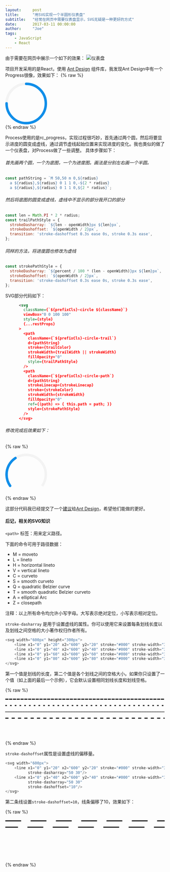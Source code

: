 ```yaml
---
layout:     post
title:      "用SVG实现一个半圆形仪表盘"
subtitle:   "经常在网页中需要仪表盘显示，SVG无疑是一种更好的方式"
date:       2017-03-11 00:00:00
author:     "Joe"
tags:
    - JavaScript
    - React
---
```


由于需要在网页中展示一个如下的效果：
![仪表盘](/images/svg-circle/circle_dashboard.png)

<!-- more -->

项目开发采用的是React，使用 [Ant Design](https://ant.design) 组件库，我发现Ant Design中有一个Progress很像，效果如下：
{% raw %}
<div style="width: 132px; height: 132px; font-size: 27.12px;">
<svg class="ant-progress-circle " viewBox="0 0 100 100">
    <path class="ant-progress-circle-trail" d="M 50,50 m 0,-47
     a 47,47 0 1 1 0,94
     a 47,47 0 1 1 0,-94" stroke="#f3f3f3" stroke-width="6" fill-opacity="0"></path>
    <path class="ant-progress-circle-path" d="M 50,50 m 0,-47
     a 47,47 0 1 1 0,94
     a 47,47 0 1 1 0,-94" stroke-linecap="round" stroke="#108ee9" stroke-width="6" fill-opacity="0"
          style="stroke-dasharray: 295.31px, 295.31px; stroke-dashoffset: 73.8274px; transition: stroke-dashoffset 0.3s ease 0s, stroke 0.3s ease;">
    </path>
</svg>
</div>
{% endraw %}


Process使用的是rc_progress，实现过程很巧妙，首先通过两个圆，然后将要显示进度的圆变成虚线，通过调节虚线起始位置来实现进度的变化。我也类似的做了一个仪表盘，对Process做了一些调整。
具体步骤如下：

###### 首先画两个圆，一个为底图，一个为进度图。画法是分别左右画一个半圆。

```javascript
const pathString = `M 50,50 m 0,${radius}
  a ${radius},${radius} 0 1 1 0,-${2 * radius}
  a ${radius},${radius} 0 1 1 0,${2 * radius}`;
```

######  然后将底图的圆变成虚线，虚线中不显示的部分我开口的部分

```javascript
const len = Math.PI * 2 * radius;
const trailPathStyle = {
  strokeDasharray: `${len - openWidth}px ${len}px`,
  strokeDashoffset: `${openWidth / 2}px`,
  transition: 'stroke-dashoffset 0.3s ease 0s, stroke 0.3s ease',
};
```

######  同样的方法，将进度圆也修改为虚线

```javascript
const strokePathStyle = {
  strokeDasharray: `${percent / 100 * (len - openWidth)}px ${len}px`,
  strokeDashoffset: `${openWidth / 2}px`,
  transition: 'stroke-dashoffset 0.3s ease 0s, stroke 0.3s ease',
};
```

SVG部分代码如下：

```xml
      <svg
        className={`${prefixCls}-circle ${className}`}
        viewBox="0 0 100 100"
        style={style}
        {...restProps}
      >
        <path
          className={`${prefixCls}-circle-trail`}
          d={pathString}
          stroke={trailColor}
          strokeWidth={trailWidth || strokeWidth}
          fillOpacity="0"
          style={trailPathStyle}
        />
        <path
          className={`${prefixCls}-circle-path`}
          d={pathString}
          strokeLinecap={strokeLinecap}
          stroke={strokeColor}
          strokeWidth={strokeWidth}
          fillOpacity="0"
          ref={(path) => { this.path = path; }}
          style={strokePathStyle}
        />
      </svg>
```

###### 修改完成后效果如下：

{% raw %}
<div style="width: 132px; height: 132px; font-size: 27.12px;">
<svg class="ant-progress-circle " viewBox="0 0 100 100">
<path class="ant-progress-circle-trail" 
d="M 50,50 m 0,47 a 47,47 0 1 1 0,-94
     a 47,47 0 1 1 0,94" 
     stroke="#f3f3f3" stroke-width="6" fill-opacity="0"
     style="stroke-dasharray: 205.31px, 295.31px;
      stroke-dashoffset: -45px;
      transition: stroke-dashoffset 0.3s ease 0s, stroke 0.3s ease;">     	
     </path>
     <path class="ant-progress-circle-path" 
     d="M 50,50 m 0,47 a 47,47 0 1 1 0,-94
     a 47,47 0 1 1 0,94"
     stroke-linecap="round" 
     stroke="#108ee9" stroke-width="6" 
     fill-opacity="0" 
     style="stroke-dasharray: 75.31px, 295.31px;
      stroke-dashoffset: -45px;
      transition: stroke-dashoffset 0.3s ease 0s, stroke 0.3s ease;">     	
     </path>
     </svg>
</div>
{% endraw %}


这部分代码我已经提交了一个[建议](https://github.com/ant-design/ant-design/issues/5225)给[Ant Design](https://ant.design)，希望他们能做的更好。

#### 后记，相关的SVG知识

`<path>` 标签：用来定义路径。

下面的命令可用于路径数据：

* M = moveto
* L = lineto
* H = horizontal lineto
* V = vertical lineto
* C = curveto
* S = smooth curveto
* Q = quadratic Belzier curve
* T = smooth quadratic Belzier curveto
* A = elliptical Arc
* Z = closepath

注释：以上所有命令均允许小写字母。大写表示绝对定位，小写表示相对定位。

`stroke-dasharray` 是用于设置虚线的属性。你可以使用它来设置每条划线长度以及划线之间空格的大小著作权归作者所有。

```javascript
<svg width="600px" height="300px">
    <line x1="0" y1="20" x2="600" y2="20" stroke="#000" stroke-width="3" stroke-dasharray="10 2"/>
    <line x1="0" y1="40" x2="600" y2="40" stroke="#000" stroke-width="3" stroke-dasharray="5 10"/>
    <line x1="0" y1="60" x2="600" y2="60" stroke="#000" stroke-width="3" stroke-dasharray="1 1"/>
    <line x1="0" y1="80" x2="600" y2="80" stroke="#000" stroke-width="3" stroke-dasharray="10"/>
</svg>
```

第一个值是划线的长度，第二个值是各个划线之间的空格大小。如果你只设置了一个值（如上面的最后一个示例），它会默认设置相同划线长度和划线空格。

{% raw %}
<svg width="600px">
    <line x1="0" y1="20" x2="600" y2="20" stroke="#000" stroke-width="3" stroke-dasharray="10 2"/>
    <line x1="0" y1="40" x2="600" y2="40" stroke="#000" stroke-width="3" stroke-dasharray="5 10"/>
    <line x1="0" y1="60" x2="600" y2="60" stroke="#000" stroke-width="3" stroke-dasharray="1 1"/>
    <line x1="0" y1="80" x2="600" y2="80" stroke="#000" stroke-width="3" stroke-dasharray="10"/>
</svg>
{% endraw %}

`stroke-dashoffset`属性是设置虚线的偏移量。

```javascript
<svg width="600px">
    <line x1="0" y1="20" x2="600" y2="20" stroke="#000" stroke-width="3"
          stroke-dasharray="50 30"/>
    <line x1="0" y1="40" x2="600" y2="40" stroke="#000" stroke-width="3"
          stroke-dasharray="50 30"
          stroke-dashoffset="10"/>
</svg>
```

第二条线设置`stroke-dashoffset=10`，线条偏移了10，效果如下：

{% raw %}
<svg width="600px">
    <line x1="0" y1="20" x2="600" y2="20" stroke="#000" stroke-width="3"
          stroke-dasharray="50 30"/>
    <line x1="0" y1="40" x2="600" y2="40" stroke="#000" stroke-width="3"
          stroke-dasharray="50 30"
          stroke-dashoffset="10"/>
</svg>
{% endraw %}
